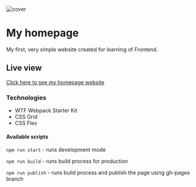 ![cover](https://iv.pl/images/4bc84f0bc30e0853e6e364bd719bbe6e.png)

# My homepage

My first, very simple website created for learning of Frontend.

## Live view

[Click here to see my homepage website](https://github.com/Dawid-Klos/homepage-webpack/deployments/activity_log?environment=github-pages)

### Technologies

* WTF Webpack Starter Kit
* CSS Grid
* CSS Flex

#### Available scripts

`npm run start` - runs development mode

`npm run build` - runs build process for production

`npm run publish` - runs build process and publish the page using gh-pages branch
